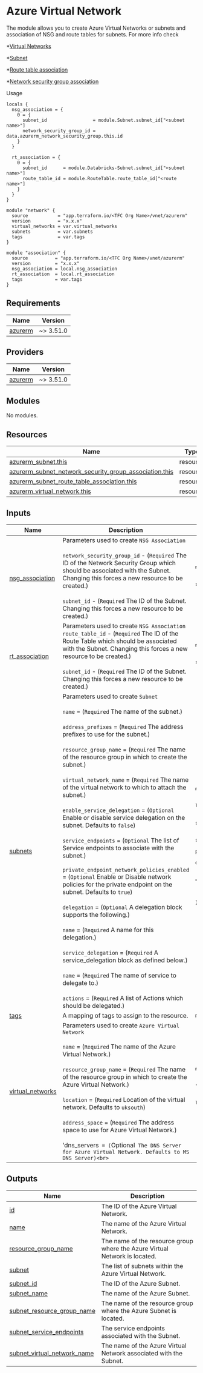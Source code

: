 # Azure Virtual Network

The module allows you to create Azure Virtual Networks or subnets and association of NSG and route tables for subnets. For more info check

*[Virtual Networks](https://registry.terraform.io/providers/hashicorp/azurerm/latest/docs/resources/virtual_network.html)

*[Subnet](https://registry.terraform.io/providers/hashicorp/azurerm/latest/docs/resources/subnet)

*[Route table association](https://registry.terraform.io/providers/hashicorp/azurerm/latest/docs/resources/subnet_route_table_association)

*[Network security group association](https://registry.terraform.io/providers/hashicorp/azurerm/latest/docs/resources/subnet_network_security_group_association)

Usage
```
locals {
  nsg_association = {
    0 = {
      subnet_id                 = module.Subnet.subnet_id["<subnet name>"]
      network_security_group_id = data.azurerm_network_security_group.this.id
    }
  }

  rt_association = {
    0 = {
      subnet_id      = module.Databricks-Subnet.subnet_id["<subnet name>"]
      route_table_id = module.RouteTable.route_table_id["<route name>"]
    }
  }
}

module "network" {
  source           = "app.terraform.io/<TFC Org Name>/vnet/azurerm"
  version          = "x.x.x"
  virtual_networks = var.virtual_networks
  subnets          = var.subnets
  tags             = var.tags
}

module "association" {
  source          = "app.terraform.io/<TFC Org Name>/vnet/azurerm"
  version         = "x.x.x"
  nsg_association = local.nsg_association
  rt_association  = local.rt_association
  tags            = var.tags
}
```
<!-- BEGINNING OF PRE-COMMIT-TERRAFORM DOCS HOOK -->
## Requirements

| Name | Version |
|------|---------|
| <a name="requirement_azurerm"></a> [azurerm](#requirement\_azurerm) | ~> 3.51.0 |

## Providers

| Name | Version |
|------|---------|
| <a name="provider_azurerm"></a> [azurerm](#provider\_azurerm) | ~> 3.51.0 |

## Modules

No modules.

## Resources

| Name | Type |
|------|------|
| [azurerm_subnet.this](https://registry.terraform.io/providers/hashicorp/azurerm/latest/docs/resources/subnet) | resource |
| [azurerm_subnet_network_security_group_association.this](https://registry.terraform.io/providers/hashicorp/azurerm/latest/docs/resources/subnet_network_security_group_association) | resource |
| [azurerm_subnet_route_table_association.this](https://registry.terraform.io/providers/hashicorp/azurerm/latest/docs/resources/subnet_route_table_association) | resource |
| [azurerm_virtual_network.this](https://registry.terraform.io/providers/hashicorp/azurerm/latest/docs/resources/virtual_network) | resource |

## Inputs

| Name | Description | Type | Default | Required |
|------|-------------|------|---------|:--------:|
| <a name="input_nsg_association"></a> [nsg\_association](#input\_nsg\_association) | Parameters used to create `NSG Association`<br><br>`network_security_group_id` - (`Required` The ID of the Network Security Group which should be associated with the Subnet. Changing this forces a new resource to be created.)<br><br>`subnet_id` - (`Required` The ID of the Subnet. Changing this forces a new resource to be created.) | <pre>map(object({<br>    network_security_group_id = string<br>    subnet_id                 = string<br>  }))</pre> | `{}` | no |
| <a name="input_rt_association"></a> [rt\_association](#input\_rt\_association) | Parameters used to create `NSG Association`<br>  `route_table_id` - (`Required` The ID of the Route Table which should be associated with the Subnet. Changing this forces a new resource to be created.)<br><br>  `subnet_id` - (`Required` The ID of the Subnet. Changing this forces a new resource to be created.) | <pre>map(object({<br>    route_table_id = string<br>    subnet_id      = string<br>  }))</pre> | `{}` | no |
| <a name="input_subnets"></a> [subnets](#input\_subnets) | Parameters used to create `Subnet`<br><br>  `name` = (`Required` The name of the subnet.)<br><br>  `address_prefixes` = (`Required` The address prefixes to use for the subnet.)<br><br>  `resource_group_name` = (`Required` The name of the resource group in which to create the subnet.)<br><br>  `virtual_network_name` = (`Required` The name of the virtual network to which to attach the subnet.)<br><br>  `enable_service_delegation` = (`Optional` Enable or disable service delegation on the subnet. Defaults to `false`)<br><br>  `service_endpoints` = (`Optional` The list of Service endpoints to associate with the subnet.)<br><br>  `private_endpoint_network_policies_enabled` = (`Optional` Enable or Disable network policies for the private endpoint on the subnet. Defaults to `true`)<br><br>  `delegation` = (`Optional` A delegation block supports the following.)<br><br>  `name` = (`Required` A name for this delegation.)<br><br>  `service_delegation` = (`Required` A service\_delegation block as defined below.)<br><br>  `name` = (`Required` The name of service to delegate to.)<br><br>  `actions` = (`Required` A list of Actions which should be delegated.) | <pre>map(object({<br>    name                                      = string<br>    address_prefixes                          = list(string)<br>    resource_group_name                       = string<br>    virtual_network_name                      = string<br>    enable_service_delegation                 = optional(bool, false)<br>    service_endpoints                         = optional(list(string))<br>    private_endpoint_network_policies_enabled = optional(bool, true)<br>    delegation = optional(object({<br>      name = string<br>      service_delegation = object({<br>        name    = string<br>        actions = optional(list(string))<br>      })<br>    }))<br>  }))</pre> | `{}` | no |
| <a name="input_tags"></a> [tags](#input\_tags) | A mapping of tags to assign to the resource. | `map(string)` | n/a | yes |
| <a name="input_virtual_networks"></a> [virtual\_networks](#input\_virtual\_networks) | Parameters used to create `Azure Virtual Network`<br><br>  `name` = (`Required` The name of the Azure Virtual Network.)<br><br>  `resource_group_name` = (`Required` The name of the resource group in which to create the Azure Virtual Network.)<br><br>  `location` = (`Required` Location of the virtual network. Defaults to `uksouth`)<br><br>  `address_space` = (`Required` The address space to use for Azure Virtual Network.)<br><br>  'dns\_servers` = (`Optional` The DNS Server for Azure Virtual Network. Defaults to MS DNS Server)<br>` | <pre>map(object({<br>    name                = string<br>    location            = optional(string, "uksouth")<br>    resource_group_name = string<br>    address_space       = list(string)<br>    dns_servers         = optional(list(string))<br>  }))</pre> | `{}` | no |

## Outputs

| Name | Description |
|------|-------------|
| <a name="output_id"></a> [id](#output\_id) | The ID of the Azure Virtual Network. |
| <a name="output_name"></a> [name](#output\_name) | The name of the Azure Virtual Network. |
| <a name="output_resource_group_name"></a> [resource\_group\_name](#output\_resource\_group\_name) | The name of the resource group where the Azure Virtual Network is located. |
| <a name="output_subnet"></a> [subnet](#output\_subnet) | The list of subnets within the Azure Virtual Network. |
| <a name="output_subnet_id"></a> [subnet\_id](#output\_subnet\_id) | The ID of the Azure Subnet. |
| <a name="output_subnet_name"></a> [subnet\_name](#output\_subnet\_name) | The name of the Azure Subnet. |
| <a name="output_subnet_resource_group_name"></a> [subnet\_resource\_group\_name](#output\_subnet\_resource\_group\_name) | The name of the resource group where the Azure Subnet is located. |
| <a name="output_subnet_service_endpoints"></a> [subnet\_service\_endpoints](#output\_subnet\_service\_endpoints) | The service endpoints associated with the Subnet. |
| <a name="output_subnet_virtual_network_name"></a> [subnet\_virtual\_network\_name](#output\_subnet\_virtual\_network\_name) | The name of the Azure Virtual Network associated with the Subnet. |
<!-- END OF PRE-COMMIT-TERRAFORM DOCS HOOK -->